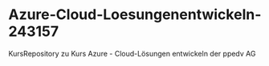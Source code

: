 # Azure-Cloud-Loesungenentwickeln-243157
KursRepository zu Kurs Azure - Cloud-Lösungen entwickeln der ppedv AG
